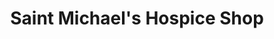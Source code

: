 ---
title: "Saint Michael's Hospice Shop"
url: /basingstoke/saint-michaels-hospice-shop/
shop: Gebrauchtwaren
---